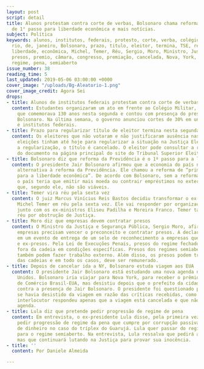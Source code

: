 ```yaml
---
layout: post
script: detail
title: Alunos protestam contra corte de verbas, Bolsonaro chama reforma da Previdência
  de 1° passo para liberdade econômica e mais notícias.
subject: Política
keywords: alunos, institutos, federais, protesto, corte, verba, colégio, militar,
  rio, de, janeiro, Bolsonaro, prazo, titulo, eleitor, termina, TSE, reforma, previdência,
  liberdade, econômica, Michel, Temer, Réu, Sergio, Moro, Ministro, Justiça, preconceito,
  presos, premio, câmara, congresso, premiação, cancelada, Nova, York, Lula, progressão,
  regime, pena, semiaberto
issue_number: 38
reading_time: 5
last_updated: 2019-05-06 03:00:00 +0000
cover_image: "/uploads/Bg-Aleatorio-1.png"
cover_image_credit: Agora Sei
drops:
- title: Alunos de institutos federais protestam contra corte de verbas
  content: Estudantes organizaram um ato em frente ao Colégio Militar, no Rio de Janeiro,
    que comemorava 130 anos nesta segunda e contou com presença do presidente Jair
    Bolsonaro. Na última semana, o governo anunciou cortes de 30% em universidades
    e institutos federais.
- title: Prazo para regularizar título de eleitor termina nesta segunda
  content: Os eleitores que não votaram e não justificaram ausência nas últimas três
    eleições tinham até hoje para regularizar a situação na Justiça Eleitoral. Sem
    a regularização, o título é cancelado. O eleitor pode consultar a regularidade
    do documento na página principal do site do Tribunal Superior Eleitoral (TSE).
- title: Bolsonaro diz que reforma da Previdência é o 1º passo para a liberdade econômica
  content: O presidente Jair Bolsonaro afirmou que a economia do país não tem uma
    alternativa à reforma da Previdência. Ele chamou a reforma de “primeiro passo
    para a liberdade econômica”. De acordo com Bolsonaro, sem a reforma da Previdência
    o país teria que emitir mais moeda ou contrair empréstimos no exterior. Duas opções
    que, segundo ele, não são viáveis.
- title: Temer vira réu pela sexta vez
  content: O juiz Marcus Vinícius Reis Bastos decidiu transformar o ex-presidente
    Michel Temer em réu pela sexta vez. Ele vai responder por organização criminosa
    junto com os ex-ministros Eliseu Padilha e Moreira Franco. Temer também virou
    réu por obstrução de Justiça.
- title: Moro diz que empresas devem contratar presos
  content: O Ministro da Justiça e Segurança Pública, Sergio Moro, afirmou que as
    empresas precisam vencer o preconceito e contratar presos. A declaração foi dada
    em um evento de entrega de um selo de reconhecimento a empresas que empregam presos
    e ex-presos. Pela Lei de Execuções Penais, presos do regime fechado podem trabalhar
    fora da cadeia em condições específicas. Presos dos regimes semiaberto e aberto
    também podem fazer trabalho externo. Além disso, os presos podem trabalhar dentro
    das cadeias e em todo os casos, deve ser remunerado.
- title: Depois de cancelar ida a NY, Bolsonaro estuda viagem aos EUA
  content: O presidente Jair Bolsonaro está estudando uma nova agenda nos Estados
    Unidos. Bolsonaro iria viajar para Nova York, para receber o prêmio da Câmara
    de Comércio Brasil-EUA, mas desistiu depois que o prefeito da cidade se manifestou
    contra a presença de Jair Bolsonaro. O presidente foi questionado por jornalistas
    se havia desistido da viagem em razão das críticas recebidas, como resposta o
    interlocutor respondeu apenas que a viagem está cancelada e que não há uma nova
    agenda.
- title: Lula diz que pretende pedir progressão de regime de pena
  content: Em entrevista, o ex-presidente Lula disse, pela primeira vez, que pretende
    pedir progressão de regime da pena que cumpre por corrupção passiva e lavagem
    de dinheiro no caso do tríplex do Guarujá. Lula quer passar do regime fechado
    para o regime semiaberto. Na entrevista, Lula ressalva que pedirá a progressão,
    mas que continuará lutando na Justiça para provar sua inocência.
- title: ''
  content: Por Daniele Almeida

---
```

